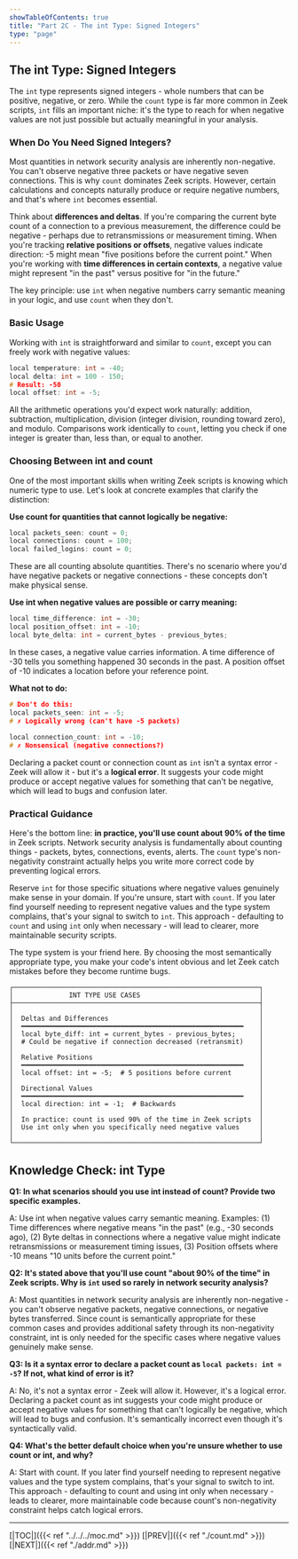 ```yaml
---
showTableOfContents: true
title: "Part 2C - The int Type: Signed Integers"
type: "page"
---
```



## The int Type: Signed Integers

The `int` type represents signed integers - whole numbers that can be positive, negative, or zero. While the `count` type is far more common in Zeek scripts, `int` fills an important niche: it's the type to reach for when negative values are not just possible but actually meaningful in your analysis.

### When Do You Need Signed Integers?

Most quantities in network security analysis are inherently non-negative. You can't observe negative three packets or have negative seven connections. This is why `count` dominates Zeek scripts. However, certain calculations and concepts naturally produce or require negative numbers, and that's where `int` becomes essential.

Think about **differences and deltas**. If you're comparing the current byte count of a connection to a previous measurement, the difference could be negative - perhaps due to retransmissions or measurement timing. When you're tracking **relative positions or offsets**, negative values indicate direction: -5 might mean "five positions before the current point." When you're working with **time differences in certain contexts**, a negative value might represent "in the past" versus positive for "in the future."

The key principle: use `int` when negative numbers carry semantic meaning in your logic, and use `count` when they don't.

### Basic Usage

Working with `int` is straightforward and similar to `count`, except you can freely work with negative values:

```c
local temperature: int = -40;
local delta: int = 100 - 150;  
# Result: -50
local offset: int = -5;
```

All the arithmetic operations you'd expect work naturally: addition, subtraction, multiplication, division (integer division, rounding toward zero), and modulo. Comparisons work identically to `count`, letting you check if one integer is greater than, less than, or equal to another.

### Choosing Between int and count

One of the most important skills when writing Zeek scripts is knowing which numeric type to use. Let's look at concrete examples that clarify the distinction:

**Use count for quantities that cannot logically be negative:**

```c
local packets_seen: count = 0;       
local connections: count = 100;       
local failed_logins: count = 0;       
```

These are all counting absolute quantities. There's no scenario where you'd have negative packets or negative connections - these concepts don't make physical sense.

**Use int when negative values are possible or carry meaning:**

```c
local time_difference: int = -30;     
local position_offset: int = -10;     
local byte_delta: int = current_bytes - previous_bytes;  
```

In these cases, a negative value carries information. A time difference of -30 tells you something happened 30 seconds in the past. A position offset of -10 indicates a location before your reference point.

**What not to do:**

```c
# Don't do this:
local packets_seen: int = -5;       
# ✗ Logically wrong (can't have -5 packets)
 
local connection_count: int = -10;  
# ✗ Nonsensical (negative connections?)
```

Declaring a packet count or connection count as `int` isn't a syntax error - Zeek will allow it - but it's a **logical error**. It suggests your code might produce or accept negative values for something that can't be negative, which will lead to bugs and confusion later.

### Practical Guidance

Here's the bottom line: **in practice, you'll use count about 90% of the time** in Zeek scripts. Network security analysis is fundamentally about counting things - packets, bytes, connections, events, alerts. The `count` type's non-negativity constraint actually helps you write more correct code by preventing logical errors.

Reserve `int` for those specific situations where negative values genuinely make sense in your domain. If you're unsure, start with `count`. If you later find yourself needing to represent negative values and the type system complains, that's your signal to switch to `int`. This approach - defaulting to `count` and using `int` only when necessary - will lead to clearer, more maintainable security scripts.

The type system is your friend here. By choosing the most semantically appropriate type, you make your code's intent obvious and let Zeek catch mistakes before they become runtime bugs.


```
┌──────────────────────────────────────────────────────────────┐
│              INT TYPE USE CASES                              │
├──────────────────────────────────────────────────────────────┤
│                                                              │
│  Deltas and Differences                                      │
│  ━━━━━━━━━━━━━━━━━━━━━━━━━━━━━━━━━━━━━━━━━━━━━━━━━━━━━━━━    │
│  local byte_diff: int = current_bytes - previous_bytes;      │
│  # Could be negative if connection decreased (retransmit)    │
│                                                              │
│  Relative Positions                                          │
│  ━━━━━━━━━━━━━━━━━━━━━━━━━━━━━━━━━━━━━━━━━━━━━━━━━━━━━━━━    │
│  local offset: int = -5;  # 5 positions before current       │
│                                                              │
│  Directional Values                                          │
│  ━━━━━━━━━━━━━━━━━━━━━━━━━━━━━━━━━━━━━━━━━━━━━━━━━━━━━━━━    │
│  local direction: int = -1;  # Backwards                     │
│                                                              │
│  In practice: count is used 90% of the time in Zeek scripts  │
│  Use int only when you specifically need negative values     │
│                                                              │
└──────────────────────────────────────────────────────────────┘
```


## Knowledge Check: int Type

**Q1: In what scenarios should you use int instead of count? Provide two specific examples.**

A: Use int when negative values carry semantic meaning. Examples: (1) Time differences where negative means "in the past" (e.g., -30 seconds ago), (2) Byte deltas in connections where a negative value might indicate retransmissions or measurement timing issues, (3) Position offsets where -10 means "10 units before the current point."

**Q2: It's stated above that you'll use count "about 90% of the time" in Zeek scripts. Why is `int` used so rarely in network security analysis?**

A: Most quantities in network security analysis are inherently non-negative - you can't observe negative packets, negative connections, or negative bytes transferred. Since count is semantically appropriate for these common cases and provides additional safety through its non-negativity constraint, int is only needed for the specific cases where negative values genuinely make sense.

**Q3: Is it a syntax error to declare a packet count as `local packets: int = -5`? If not, what kind of error is it?**

A: No, it's not a syntax error - Zeek will allow it. However, it's a logical error. Declaring a packet count as int suggests your code might produce or accept negative values for something that can't logically be negative, which will lead to bugs and confusion. It's semantically incorrect even though it's syntactically valid.

**Q4: What's the better default choice when you're unsure whether to use count or int, and why?**

A: Start with count. If you later find yourself needing to represent negative values and the type system complains, that's your signal to switch to int. This approach - defaulting to count and using int only when necessary - leads to clearer, more maintainable code because count's non-negativity constraint helps catch logical errors.


---
[|TOC|]({{< ref "../../../moc.md" >}})
[|PREV|]({{< ref "./count.md" >}})
[|NEXT|]({{< ref "./addr.md" >}})

